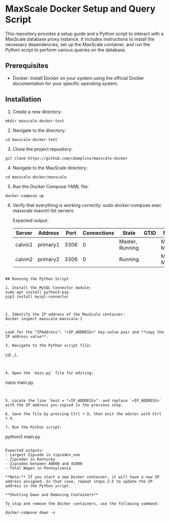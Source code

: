 # MaxScale Docker Setup and Query Script

This repository provides a setup guide and a Python script to interact with a MaxScale database proxy instance. It includes instructions to install the necessary dependencies, set up the MaxScale container, and run the Python script to perform various queries on the database.

## Prerequisites

- Docker: Install Docker on your system using the official Docker documentation for your specific operating system.

## Installation

1. Create a new directory:
```
mkdir maxscale-docker-test
```


2. Navigate to the directory:
```
cd maxscale-docker-test
```


3. Clone the project repository:
```
git clone https://github.com/cdumplins/maxscale-docker
```


4. Navigate to the MaxScale directory:
```
cd maxscale-docker/maxscale
```


5. Run the Docker Compose YAML file:
```
docker-compose up
```

6. Verify that everything is working correctly:
sudo docker-compose exec maxscale maxctrl list servers


   Expected output:

   | Server  | Address  | Port | Connections | State           | GTID | Monitor         |
   |---------|----------|------|-------------|-----------------|------|-----------------|
   | calvin1 | primary1 | 3306 | 0           | Master, Running |      | MariaDB-Monitor |
   | calvin2 | primary2 | 3306 | 0           | Running         |      | MariaDB-Monitor |

```

## Running the Python Script

1. Install the MySQL Connector module:
sudo apt install python3-pip
pip3 install mysql-connector



2. Identify the IP address of the MaxScale container:
docker inspect maxscale-maxscale-1

`
Look for the "IPAddress": "<IP_ADDRESS>" key-value pair and **copy the IP address value**.

3. Navigate to the Python script file:
```
cd ../..
```


4. Open the `main.py` file for editing:
```
nano main.py
```


5. Locate the line `host = "<IP_ADDRESS>"` and replace `<IP_ADDRESS>` with the IP address you copied in the previous step.

6. Save the file by pressing Ctrl + O, then exit the editor with Ctrl + X.

7. Run the Python script:
```
python3 main.py
````

Expected outputs:
- Largest Zipcode in zipcodes_one
- Zipcodes in Kentucky
- Zipcodes between 40000 and 41000
- Total Wages in Pennsylvania

**Note:** If you start a new Docker container, it will have a new IP address assigned. In that case, repeat steps 2-5 to update the IP address in the Python script.

**Shutting Down and Removing Containers**

To stop and remove the Docker containers, use the following command:
```
docker-compose down -v
```
